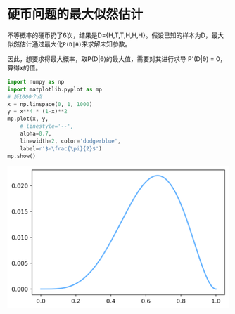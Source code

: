 # 硬币问题的最大似然估计

不等概率的硬币扔了6次，结果是D={H,T,T,H,H,H}。假设已知的样本为D，最大似然估计通过最大化`P(D|θ)`来求解未知参数。

因此，想要求得最大概率，取P(D|θ)的最大值，需要对其进行求导 P'(D|θ) = 0，算得x的值。


```python
import numpy as np
import matplotlib.pyplot as mp
# 拆1000个点
x = np.linspace(0, 1, 1000)
y = x**4 * (1-x)**2
mp.plot(x, y,
    # linestyle='--',
    alpha=0.7,
    linewidth=2, color='dodgerblue', 
    label=r'$-\frac{\pi}{2}$')
mp.show()
```


    
![svg](MLE_files/MLE_1_0.svg)
    



```python

```
